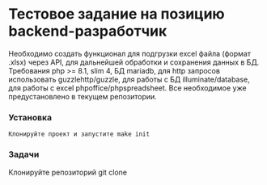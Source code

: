 # Тестовое задание на позицию backend-разработчик
Необходимо создать функционал для подгрузки excel файла (формат .xlsx) через API, для дальнейшей обработки и сохранения данных в БД.
Требования php >= 8.1, slim 4, БД mariadb, для http запросов использовать guzzlehttp/guzzle, для работы с БД illuminate/database, для работы с excel phpoffice/phpspreadsheet.
Все необходимое уже предустановлено в текущем репозитории.

### Установка

```Клонируйте проект и запустите make init```

### Задачи



Клонируйте репозиторий git clone


